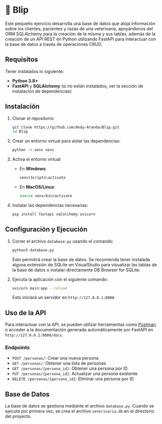 # 💬 Blip 

Este pequeño ejercicio desarrolla una base de datos que aloja información sobre los clientes, pacientes y razas de una veterinaria, apoyándonos del ORM SQLAlchemy para la creación de la misma y sus tablas, además de la creación de un API REST en Python utilizando FastAPI para interactuar con la base de datos a través de operaciones CRUD.

## Requisitos

Tener instalados lo siguiente:

- **Python 3.8+**
- **FastAPI** y **SQLAlchemy** (si no están instalados, ver la sección de instalación de dependencias)

## Instalación

1. Clonar el repositorio:

    ```bash
    git clone https://github.com/Andy-Aranda/Blip.git
    cd Blip
    ```

2. Crear un entorno virtual para aislar las dependencias:

    ```bash
    python -m venv venv
    ```

3. Activa el entorno virtual:

    - En **Windows**:

      ```bash
      venv\Scripts\activate
      ```

    - En **MacOS/Linux**:

      ```bash
      source venv/bin/activate
      ```

4. Instalar las dependencias necesarias:

    ```bash
    pip install fastapi sqlalchemy uvicorn
    ```

## Configuración y Ejecución

1. Correr el archivo `database.py` usando el comando:
    ```bash
    python3 database.py
    ```
    Esto permitirá crear la base de datos. Se recomienda tener instalada alguna extensión de SQLite en VisualStudio para visualizar las tablas de la base de datos o instalar directamente DB Browser for SQLite. 

2. Ejecuta la aplicación con el siguiente comando:

    ```bash
    uvicorn main:app --reload
    ```

   Esto iniciará un servidor en `http://127.0.0.1:8000`.

## Uso de la API

Para interactuar con la API, se pueden utilizar herramientas como [Postman](https://www.postman.com/) o acceder a la documentación generada automáticamente por FastAPI en `http://127.0.0.1:8000/docs`.

### Endpoints

- `POST /personas/`: Crear una nueva persona
- `GET /personas/`: Obtener una lista de personas
- `GET /personas/{persona_id}`: Obtener una persona por ID
- `PUT /personas/{persona_id}`: Actualizar una persona existente
- `DELETE /personas/{persona_id}`: Eliminar una persona por ID

## Base de Datos

La base de datos se gestiona mediante el archivo `database.py`. Cuando se ejecuta por primera vez, se crea el archivo `veterinaria.db` en el directorio del proyecto.


